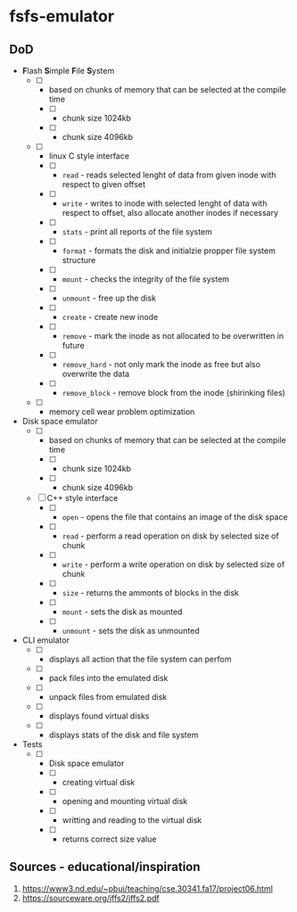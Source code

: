 # fsfs-emulator

## DoD
- **F**lash **S**imple **F**ile **S**ystem
  - [ ] - based on chunks of memory that can be selected at the compile time 
    - [ ] - chunk size 1024kb
    - [ ] - chunk size 4096kb
  - [ ] - linux C style interface
    - [ ] - `read` - reads selected lenght of data from given inode with respect to given offset
    - [ ] - `write` - writes to inode with selected lenght of data with respect to offset, also allocate another inodes if necessary
    - [ ] - `stats` - print all reports of the file system 
    - [ ] - `format` - formats the disk and initialzie propper file system structure
    - [ ] - `mount` - checks the integrity of the file system
    - [ ] - `unmount` - free up the disk
    - [ ] - `create` - create new inode
    - [ ] - `remove` - mark the inode as not allocated to be overwritten in future
    - [ ] - `remove_hard` - not only mark the inode as free but also overwrite the data
    - [ ] - `remove_block` - remove block from the inode (shirinking files)
  - [ ] - memory cell wear problem optimization
- Disk space emulator
  - [ ] - based on chunks of memory that can be selected at the compile time 
    - [ ] - chunk size 1024kb
    - [ ] - chunk size 4096kb
  - [ ] C++ style interface
    - [ ] - `open` - opens the file that contains an image of the disk space
    - [ ] - `read` - perform a read operation on disk by selected size of chunk
    - [ ] - `write` - perform a write operation on disk by selected size of chunk
    - [ ] - `size` - returns the ammonts of blocks in the disk
    - [ ] - `mount` - sets the disk as mounted
    - [ ] - `unmount` - sets the disk as unmounted
- CLI emulator
  - [ ] - displays all action that the file system can perfom
  - [ ] - pack files into the emulated disk
  - [ ] - unpack files from emulated disk
  - [ ] - displays found virtual disks
  - [ ] - displays stats of the disk and file system
- Tests
  - [ ] - Disk space emulator
    - [ ] - creating virtual disk
    - [ ] - opening and mounting virtual disk
    - [ ] - writting and reading to the virtual disk
    - [ ] - returns correct size value

## Sources - educational/inspiration
1. https://www3.nd.edu/~pbui/teaching/cse.30341.fa17/project06.html
2. https://sourceware.org/jffs2/jffs2.pdf